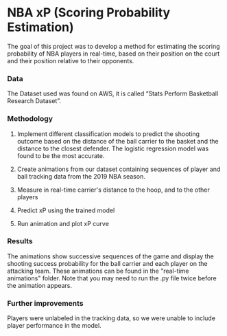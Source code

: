 # NBA xP (Scoring Probability Estimation)
The goal of this project was to develop a method for estimating the scoring probability of NBA players in real-time, based on their position on the court and their position relative to their opponents.

### Data
The Dataset used was found on AWS, it is called “Stats Perform Basketball Research Dataset”. 


### Methodology
1) Implement different classification models to predict the shooting outcome based on the distance of the ball carrier to the basket and the distance to the closest defender. The logistic regression model was found to be the most accurate.

2) Create animations from our dataset containing sequences of player and ball tracking data from the 2019 NBA season. 

3) Measure in real-time carrier's distance to the hoop, and to the other players

4) Predict xP using the trained model

5) Run animation and plot xP curve 

### Results
The animations show successive sequences of the game and display the shooting success probability for the ball carrier and each player on the attacking team. These animations can be found in the "real-time animations" folder. Note that you may need to run the .py file twice before the animation appears.

### Further improvements
Players were unlabeled in the tracking data, so we were unable to include player performance in the model. 
